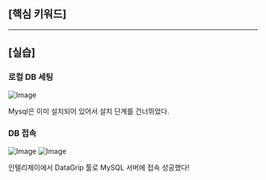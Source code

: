## [핵심 키워드]

***
## [실습]
### 로컬 DB 세팅
![Image](https://github.com/user-attachments/assets/fecda4a7-2237-4c86-b5f2-2dd168f51a0c)

Mysql은 이미 설치되어 있어서 설치 단계를 건너뛰었다.

### DB 접속
![Image](https://github.com/user-attachments/assets/f460b667-1a0d-4587-8e4f-ec6bbcb0f10b)
![Image](https://github.com/user-attachments/assets/0621af90-b66d-42d0-bea8-360da3e3a922)

인텔리제이에서 DataGrip 툴로 MySQL 서버에 접속 성공했다!